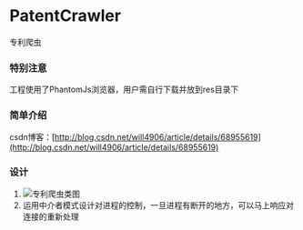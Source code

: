 # PatentCrawler

专利爬虫
### 特别注意
工程使用了PhantomJs浏览器，用户需自行下载并放到res目录下
### 简单介绍

csdn博客：[http://blog.csdn.net/will4906/article/details/68955619](http://blog.csdn.net/will4906/article/details/68955619)

### 设计

1. ![专利爬虫类图](./image/专利爬虫.png)
2. 运用中介者模式设计对进程的控制，一旦进程有断开的地方，可以马上响应对连接的重新处理
